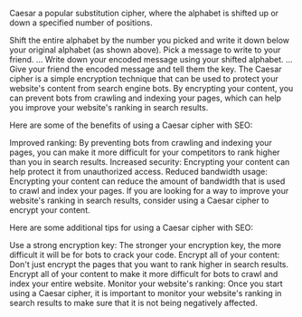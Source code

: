 Caesar a popular substitution cipher, where the alphabet is shifted up or down a specified number of positions.

Shift the entire alphabet by the number you picked and write it down below your original alphabet (as shown above).
Pick a message to write to your friend. ...
Write down your encoded message using your shifted alphabet. ...
Give your friend the encoded message and tell them the key.
The Caesar cipher is a simple encryption technique that can be used to protect your website's content from search engine bots. By encrypting your content, you can prevent bots from crawling and indexing your pages, which can help you improve your website's ranking in search results.

Here are some of the benefits of using a Caesar cipher with SEO:

Improved ranking: By preventing bots from crawling and indexing your pages, you can make it more difficult for your competitors to rank higher than you in search results.
Increased security: Encrypting your content can help protect it from unauthorized access.
Reduced bandwidth usage: Encrypting your content can reduce the amount of bandwidth that is used to crawl and index your pages.
If you are looking for a way to improve your website's ranking in search results, consider using a Caesar cipher to encrypt your content.

Here are some additional tips for using a Caesar cipher with SEO:

Use a strong encryption key: The stronger your encryption key, the more difficult it will be for bots to crack your code.
Encrypt all of your content: Don't just encrypt the pages that you want to rank higher in search results. Encrypt all of your content to make it more difficult for bots to crawl and index your entire website.
Monitor your website's ranking: Once you start using a Caesar cipher, it is important to monitor your website's ranking in search results to make sure that it is not being negatively affected.
